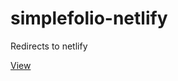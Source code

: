 # simplefolio-netlify

Redirects to netlify

[View](https://vigneshg1616.github.io/simplefolio-netlify/)
